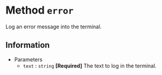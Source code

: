 # Method `error`

Log an error message into the terminal.

## Information

-   Parameters
    -   `text` : `string` **[Required]** The text to log in the terminal.
